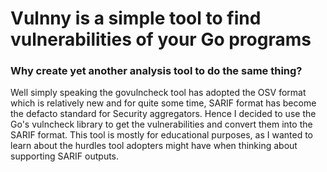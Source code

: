 # Vulnny is a simple tool to find vulnerabilities of your Go programs

### Why create yet another analysis tool to do the same thing?

Well simply speaking the govulncheck tool has adopted the OSV format
which is relatively new and for quite some time, SARIF format has
become the defacto standard for Security aggregators. Hence I
decided to use the Go's vulncheck library to get the vulnerabilities
and convert them into the SARIF format. This tool is mostly for
educational purposes, as I wanted to learn about the hurdles tool
adopters might have when thinking about supporting SARIF outputs.